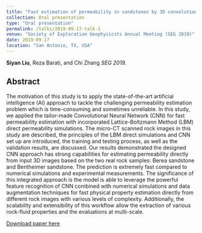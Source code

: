 ```yaml
---
title: "Fast estimation of permeability in sandstones by 3D convolutional neural networks"
collection: Oral presentation
type: "Oral presentation"
permalink: /talks/2019-09-17-talk-1
venue: "Society of Exploration Geophysicsts Annual Meeting (SEG 2019)"
date: 2019-09-17
location: "San Antonio, TX, USA"
---
```

<b>Siyan Liu</b>, Reza Barati, and Chi Zhang <i>SEG 2019.</i>

## Abstract
The motivation of this study is to apply the state-of-the-art artificial intelligence (AI) approach to tackle the challenging permeability estimation problem which is time-consuming and sometimes unreliable. In this study, we applied the tailor-made Convolutional Neural Network (CNN) for fast permeability estimation with incorporated Lattice-Boltzmann Method (LBM) direct permeability simulations. The micro-CT scanned rock images in this study are described, the principles of the LBM direct simulations and CNN set up are introduced, the training and testing process, as well as the validation results, are discussed. Our results demonstrated the designed CNN approach has strong capabilities for estimating permeability directly from input 3D images based on the two real rock samples: Berea sandstone and Bentheimer sandstone. The prediction is extremely fast compared to numerical simulations and experimental measurements. The significance of this integrated approach is the model is able to leverage the powerful feature recognition of CNN combined with numerical simulations and data augmentation techniques for fast physical property estimation directly from different rock images with various levels of complexity. Additionally, the scalability and extensibility of this workflow allow the extraction of various rock-fluid properties and the evaluations at multi-scale.


[Download paper here](https://doi.org/10.1190/segam2019-3216569.1)
